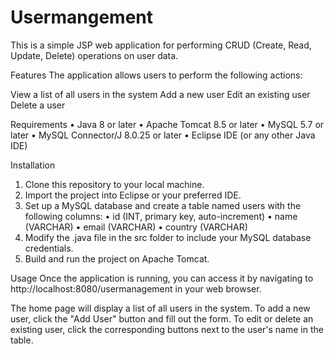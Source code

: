 # Usermangement
This is a simple JSP web application for performing CRUD (Create, Read, Update, Delete) operations on user data.

Features
The application allows users to perform the following actions:

View a list of all users in the system
Add a new user
Edit an existing user
Delete a user

Requirements
• Java 8 or later
• Apache Tomcat 8.5 or later
• MySQL 5.7 or later
• MySQL Connector/J 8.0.25 or later
• Eclipse IDE (or any other Java IDE)

Installation
1. Clone this repository to your local machine.
2. Import the project into Eclipse or your preferred IDE.
3. Set up a MySQL database and create a table named users with the following columns:
  • id (INT, primary key, auto-increment)
  • name (VARCHAR)
  • email (VARCHAR)
  • country (VARCHAR)
4. Modify the .java file in the src folder to include your MySQL database credentials.
5. Build and run the project on Apache Tomcat.

Usage
Once the application is running, you can access it by navigating to http://localhost:8080/usermanagement in your web browser.

The home page will display a list of all users in the system. To add a new user, click the "Add User" button and fill out the form. To edit or delete an existing user, click the corresponding buttons next to the user's name in the table.
